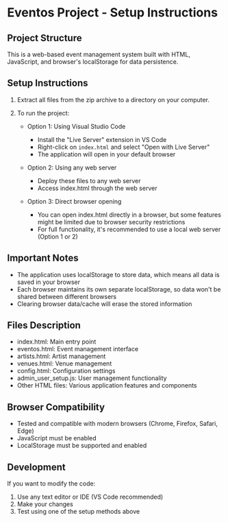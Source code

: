 # Eventos Project - Setup Instructions

## Project Structure
This is a web-based event management system built with HTML, JavaScript, and browser's localStorage for data persistence.

## Setup Instructions

1. Extract all files from the zip archive to a directory on your computer.

2. To run the project:
   - Option 1: Using Visual Studio Code
     * Install the "Live Server" extension in VS Code
     * Right-click on `index.html` and select "Open with Live Server"
     * The application will open in your default browser

   - Option 2: Using any web server
     * Deploy these files to any web server
     * Access index.html through the web server

   - Option 3: Direct browser opening
     * You can open index.html directly in a browser, but some features might be limited due to browser security restrictions
     * For full functionality, it's recommended to use a local web server (Option 1 or 2)

## Important Notes
- The application uses localStorage to store data, which means all data is saved in your browser
- Each browser maintains its own separate localStorage, so data won't be shared between different browsers
- Clearing browser data/cache will erase the stored information

## Files Description
- index.html: Main entry point
- eventos.html: Event management interface
- artists.html: Artist management
- venues.html: Venue management
- config.html: Configuration settings
- admin_user_setup.js: User management functionality
- Other HTML files: Various application features and components

## Browser Compatibility
- Tested and compatible with modern browsers (Chrome, Firefox, Safari, Edge)
- JavaScript must be enabled
- LocalStorage must be supported and enabled

## Development
If you want to modify the code:
1. Use any text editor or IDE (VS Code recommended)
2. Make your changes
3. Test using one of the setup methods above
